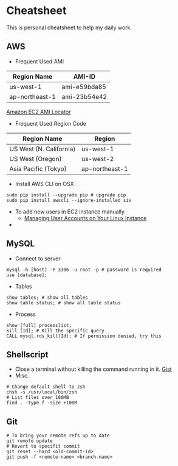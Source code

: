 # Cheatsheet

This is personal cheatsheet to help my daily work.

## AWS 

* Frequent Used AMI

| Region Name    | AMI-ID       |
| -------------- | ------------ |
| us-west-1      | ami-e59bda85 |
| ap-northeast-1 | ami-23b54e42 |

[Amazon EC2 AMI Locator](https://cloud-images.ubuntu.com/locator/ec2/)

* Frequent Used Region Code

| Region Name	            | Region	        |
| ----------------------- | -------------- |
| US West (N. California) | us-west-1      |
| US West (Oregon)	       | us-west-2	     |
| Asia Pacific (Tokyo)	   | ap-northeast-1	|

* Install AWS CLI on OSX

```shellscript
sudo pip install --upgrade pip # upgrade pip
sudo pip install awscli --ignore-installed six 
```

* To add new users in EC2 instance manually.
  * [Managing User Accounts on Your Linux Instance](http://docs.aws.amazon.com/AWSEC2/latest/UserGuide/managing-users.html)
* 

## MySQL

* Connect to server

```
mysql -h [host] -P 3306 -u root -p # password is required
use [database];
```

* Tables

```
show tables; # show all tables
show table status; # show all table status
```

* Process

```
show [full] processlist;
kill [Id]; # Kill the specific query
CALL mysql.rds_kill(Id); # If permission denied, try this
```

## Shellscript

* Close a terminal without killing the command running in it. [Gist](https://gist.github.com/jonascheng/0c18b97378b3e375542538b77c1f2ec9)
* Misc.
```
# Change default shell to zsh
chsh -s /usr/local/bin/zsh
# List files over 100MB
find . -type f -size +100M
```

## Git

```
# To bring your remote refs up to date
git remote update
# Revert to specifit commit
git reset --hard <old-commit-id>
git push -f <remote-name> <branch-name>
```
